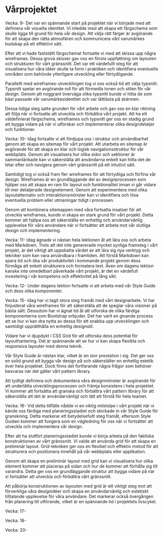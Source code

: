 # Vårprojektet

Vecka: 9-
Det var en spännande start på projektet när vi började med att definiera vår visuella identitet. Vi inledde med att skapa ett färgschema som skulle ligga till grund för hela vår design. Att välja rätt färger är avgörande för att skapa den rätta atmosfären och kommunicera vårt varumärkes budskap på ett effektivt sätt.

Efter att vi hade fastställt färgschemat fortsatte vi med att skissa upp några wireframes. Dessa grova skisser gav oss en första uppfattning om layouten och strukturen för vårt gränssnitt. Det var ett värdefullt steg för att visualisera hur våra idéer skulle ta form i praktiken och identifiera eventuella områden som behövde ytterligare utveckling eller förtydligande.

Parallellt med wireframes-utvecklingen tog vi oss också tid att välja typsnitt. Typsnitt spelar en avgörande roll för att förmedla tonen och stilen för vår design. Genom att noggrant överväga olika typsnitt kunde vi hitta de som bäst passade vår varumärkesidentitet och var lättlästa på skärmen.

Dessa tidiga steg satte grunden för vårt arbete och gav oss en klar riktning att följa när vi fortsatte att utveckla och förbättra vårt projekt. Att ha ett väldefinierat färgschema, wireframes och typsnitt ger oss en stadig grund att bygga vidare på när vi utforskar och implementerar olika designdetaljer och funktioner.



Vecka: 10-
Idag fortsatte vi att fördjupa oss i struktur och användbarhet genom att skapa en sitemap för vårt projekt. Att utarbeta en sitemap är avgörande för att skapa en klar och logisk navigationsstruktur för vår webbplats. Genom att visualisera hur olika sidor och sektioner är sammanlänkade kan vi säkerställa att användarna enkelt kan hitta det de letar efter och navigera genom vårt gränssnitt på ett intuitivt sätt.

Samtidigt tog vi också fram fler wireframes för att förtydliga och förfina vår design. Wireframes är en grundläggande del av designprocessen som hjälper oss att skapa en ram för layout och funktionalitet innan vi går vidare till mer detaljerade designelement. Genom att experimentera med olika layoutalternativ och interaktionsmönster kan vi identifiera och lösa eventuella problem eller utmaningar tidigt i processen.

Genom att kombinera sitemappen med våra fortsatta insatser för att utveckla wireframes, kunde vi skapa en stark grund för vårt projekt. Detta kommer att hjälpa oss att säkerställa en enhetlig och användarvänlig upplevelse för våra användare när vi fortsätter att arbeta mot vår slutliga design och implementering.



Vecka: 11-
Idag ägnade vi nästan hela lektionen åt att lära oss och arbeta med Markdown. Trots att det inte genererade mycket synliga framsteg i vårt projekt, är det viktigt att uppskatta värdet av att lära sig nya verktyg och tekniker som kan vara användbara i framtiden. Att förstå Markdown kan spara tid och öka vår produktivitet i kommande projekt genom dess förmåga att enkelt strukturera och formatera text. Även om dagens lektion kanske inte omedelbart påverkade vårt projekt, är det en värdefull investering i vår kompetens och effektivitet på lång sikt.

Vecka: 12-
Under dagens lektion fortsatte vi att arbeta med vår Style Guide och dess olika komponenter.

Vecka: 15-
Idag har vi tagit stora steg framåt med vårt designarbete. Vi har finjusterat våra wireframes för att säkerställa att de speglar våra visioner på bästa sätt. Dessutom har vi ägnat tid åt att utforska de olika färdiga komponenterna som Bootstrap erbjuder. Det har varit en givande process att se hur vi kan dra nytta av dessa för att snabba upp utvecklingen och samtidigt upprätthålla en enhetlig designstil.

Vidare har vi djupdykt i CSS Grid för att utforska dess potential för layouthantering. Det är spännande att se hur vi kan skapa flexibla och responsiva layouter med denna teknik.

Vår Style Guide är nästan klar, vilket är en stor prestation i sig. Det ger oss en solid grund att bygga vår design på och säkerställer en enhetlig estetik över hela projektet. Dock finns det fortfarande några frågor som behöver besvaras när det gäller vårt pattern library.

Att tydligt definiera och dokumentera våra designmönster är avgörande för att underlätta utvecklingsprocessen och främja konsistens i hela projektet. Vi kommer att fortsätta att granska och förbättra vårt pattern library för att säkerställa att det är användarvänligt och lätt att förstå för hela teamet.

Vecka: 16-
Vid detta tillfälle nådde vi en viktig milstolpe i vårt projekt när vi kände oss färdiga med planeringsstadiet och skickade in vår Style Guide för granskning. Detta markerar ett betydelsefullt steg framåt, eftersom Style Guiden kommer att fungera som en vägledning för oss när vi fortsätter att utveckla och implementera vår design.

Efter att ha slutfört planeringsstadiet kunde vi börja arbeta på den faktiska konstruktionen av vårt gränssnitt. Vi valde att använda grid för att skapa en preliminär layout. Grid-tekniken ger oss en flexibel och effektiv metod för att strukturera och positionera innehåll på vår webbplats eller applikation.

Genom att skapa en preliminär layout med grid kan vi visualisera hur olika element kommer att placeras på sidan och hur de kommer att förhålla sig till varandra. Detta ger oss en grundläggande struktur att bygga vidare på när vi fortsätter att utveckla och förbättra vårt gränssnitt.

Att påbörja konstruktionen av layouten med grid är ett viktigt steg mot att förverkliga våra designidéer och skapa en användarvänlig och estetiskt tilltalande upplevelse för våra användare. Det markerar också övergången från planering till utförande, vilket är en spännande tid i projektets livscykel.

Vecka: 17-

Vecka: 18-

Vecka: 20-
